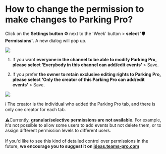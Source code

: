 # How to change the permission to make changes to Parking Pro?

<p class="no-margin">Click on the <b>Settings button ⚙️</b> next to the 'Week' button &gt; <b>select '🛡️Permissions'</b>. A new dialog will pop up. </p>
<p class="no-margin"></p>
<div class="intercom-container"><img src="/assets/img/teams-pro/image_15.png"></div><ol>
<li>
<p class="no-margin">If you want <b>everyone in the channel to be able to modify Parking Pro, please select 'Everybody in this channel can add/edit events' </b>&gt; Save. </p>
</li>
<li>
<p class="no-margin">If you prefer <b>the owner to retain exclusive editing rights to Parking Pro, please select 'Only the creator of this Parking Pro can add/edit events' </b>&gt; Save. </p>
</li>
</ol><div class="intercom-container"><img src="/assets/img/teams-pro/image_16.png"></div><p class="no-margin"></p>
<p class="no-margin"></p>
<p class="no-margin">ℹ️ The creator is the individual who added the Parking Pro tab, and there is only one creator for each tab. <br> <br>⚠️Currently, <b>granular/selective permissions are not available</b>. For example, it's not possible to allow some users to add events but not delete them, or to assign different permission levels to different users.  <br> <br>If you'd like to see this kind of detailed control over permissions in the future, <b>we encourage you to suggest it on <a href="https://ideas.teams-pro.com/" target="_blank" class="intercom-content-link">ideas.teams-pro.com</a></b> </p>


<Hubspot />
